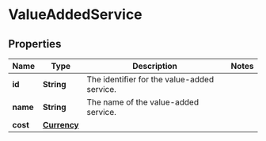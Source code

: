 # ValueAddedService

## Properties
Name | Type | Description | Notes
------------ | ------------- | ------------- | -------------
**id** | **String** | The identifier for the value-added service. | 
**name** | **String** | The name of the value-added service. | 
**cost** | [**Currency**](Currency.md) |  | 
